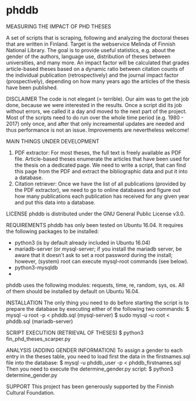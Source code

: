 # phddb

MEASURING THE IMPACT OF PHD THESES

A set of scripts that is scraping, following and analyzing the doctoral theses that are written in Finland.
Target is the webservice Melinda of Finnish National Library. The goal is to provide useful statistics, e.g. about the gender of the authors, language use, distribution of theses between universities, and many more. An impact factor will be calculated that grades article-based theses based on a dynamic ratio between citation counts of the individual publication (retrospectively) and the journal impact factor (prospectively), depending on how many years ago the articles of the thesis have been published. 

DISCLAIMER
The code is not elegant (= terrible). Our aim was to get the job done, because we were interested in the results. Once a script did its job without errors, we called it a day and moved to the next part of the project. Most of the scripts need to do run over the whole time period (e.g. 1980 - 2017) only once, and after that only increamental updates are needed and thus performance is not an issue. Improvements are nevertheless welcome!

MAIN THINGS UNDER DEVELOPMENT

1. PDF extractor: For most theses, the full text is freely available as PDF file. Article-based theses enumerate the articles that have been used for the thesis on a dedicated page. We need to write a script, that can find this page from the PDF and extract the bibliographic data and put it into a database.
2. Citation retriever: Once we have the list of all publications (provided by the PDF extractor), we need to go to online databases and figure out how many publications each publication has received for any given year and put this data into a database.

LICENSE
phddb is distributed under the GNU General Public License v3.0.

REQUIREMENTS
phddb has only been tested on Ubuntu 16.04. It requires the following packages to be installed:

- python3 (is by default already included in Ubuntu 16.04) 
- mariadb-server (or mysql-server; if you install the mariadb server, be aware that it doesn't ask to set a root password during the install; however, (system) root can execute mysql-root commands (see below).
- python3-mysqldb
-
phddb uses the following modules: requests, time, re, random, sys, os. All of them should be installed by default on Ubuntu 16.04.

INSTALLATION
The only thing you need to do before starting the script is to prepare the database by executing either of the following two commands:
$ mysql -u root -p < phddb.sql (mysql-server)
$ sudo mysql -u root < phddb.sql (mariadb-server)

SCRIPT EXECUTION (RETRIEVAL OF THESES)
$ python3 fin_phd_theses_scarper.py

ANALYSIS (ADDING GENDER INFORMATION)
To assign a gender to each entry in the theses table, you need to load first the data in the firstnames.sql file into the database:
$ mysql -u phddb_user -p < phddb_firstnames.sql
Then you need to execute the determine_gender.py script:
$ python3 determine_gender.py

SUPPORT
This project has been generously supported by the Finnish Cultural Foundation.


